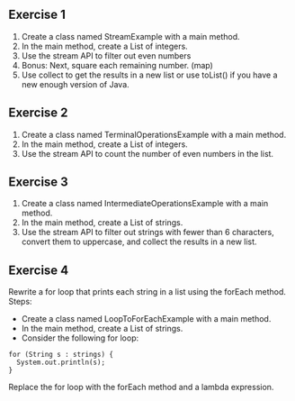 ## Exercise 1

1. Create a class named StreamExample with a main method.
2. In the main method, create a List of integers.
3. Use the stream API to filter out even numbers
4. Bonus: Next, square each remaining number. (map)
5. Use collect to get the results in a new list or use toList() if you have a new enough version of Java.


## Exercise 2
1. Create a class named TerminalOperationsExample with a main method.
2. In the main method, create a List of integers.
3. Use the stream API to count the number of even numbers in the list.


## Exercise 3
1. Create a class named IntermediateOperationsExample with a main method.
2. In the main method, create a List of strings.
3. Use the stream API to filter out strings with fewer than 6 characters, convert them to uppercase, and collect the results in a new list.


## Exercise 4

Rewrite a for loop that prints each string in a list using the forEach method.
Steps:

- Create a class named LoopToForEachExample with a main method.
- In the main method, create a List of strings.
- Consider the following for loop:
```
for (String s : strings) {
  System.out.println(s);
}
```

Replace the for loop with the forEach method and a lambda expression.
